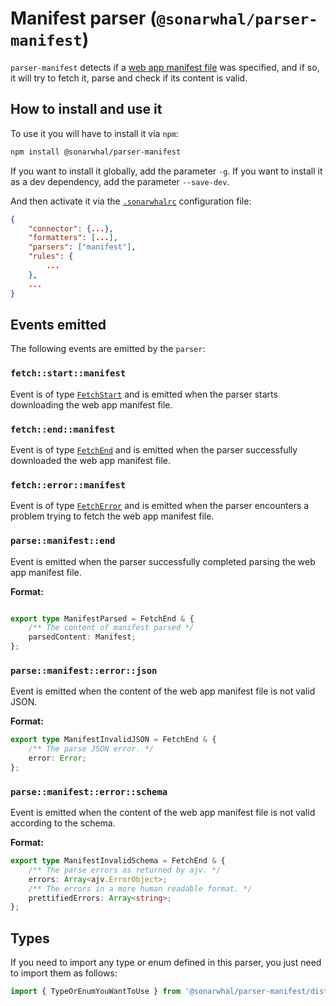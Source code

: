 # Manifest parser (`@sonarwhal/parser-manifest`)

`parser-manifest` detects if a [web app manifest file][manifest] was
specified, and if so, it will try to fetch it, parse and check if its
content is valid.

## How to install and use it

To use it you will have to install it via `npm`:

```bash
npm install @sonarwhal/parser-manifest
```

If you want to install it globally, add the parameter `-g`. If you want
to install it as a dev dependency, add the parameter `--save-dev`.

And then activate it via the [`.sonarwhalrc`][sonarwhalrc]
configuration file:

```json
{
    "connector": {...},
    "formatters": [...],
    "parsers": ["manifest"],
    "rules": {
        ...
    },
    ...
}
```

## Events emitted

The following events are emitted by the `parser`:

### `fetch::start::manifest`

Event is of type [`FetchStart`](https://sonarwhal.com/docs/contributor-guide/getting-started/events/#fetchstart)
and is emitted when the parser starts downloading the web app
manifest file.

### `fetch::end::manifest`

Event is of type [`FetchEnd`](https://sonarwhal.com/docs/contributor-guide/getting-started/events/#fetchend)
and is emitted when the parser successfully downloaded the web app
manifest file.

### `fetch::error::manifest`

Event is of type [`FetchError`](https://sonarwhal.com/docs/contributor-guide/getting-started/events/#fetcherror)
and is emitted when the parser encounters a problem trying to fetch
the web app manifest file.

### `parse::manifest::end`

Event is emitted when the parser successfully completed parsing
the web app manifest file.

**Format:**

```ts

export type ManifestParsed = FetchEnd & {
    /** The content of manifest parsed */
    parsedContent: Manifest;
};
```

### `parse::manifest::error::json`

Event is emitted when the content of the web app manifest file
is not valid JSON.

**Format:**

```ts
export type ManifestInvalidJSON = FetchEnd & {
    /** The parse JSON error. */
    error: Error;
};
```

### `parse::manifest::error::schema`

Event is emitted when the content of the web app manifest file
is not valid according to the schema.

**Format:**

```ts
export type ManifestInvalidSchema = FetchEnd & {
    /** The parse errors as returned by ajv. */
    errors: Array<ajv.ErrorObject>;
    /** The errors in a more human readable format. */
    prettifiedErrors: Array<string>;
};

```

## Types

If you need to import any type or enum defined in this parser, you just
need to import them as follows:

```ts
import { TypeOrEnumYouWantToUse } from '@sonarwhal/parser-manifest/dist/src/types';
```

<!-- Link labels: -->

[manifest]: https://www.w3.org/TR/appmanifest/
[sonarwhalrc]: https://sonarwhal.com/docs/user-guide/further-configuration/sonarwhalrc-formats/
